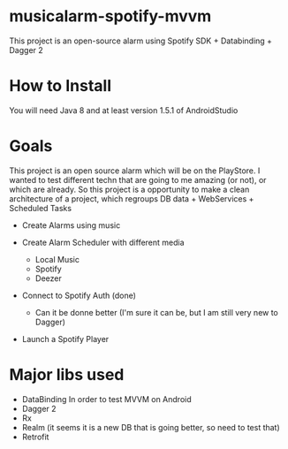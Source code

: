 # musicalarm-spotify-mvvm
This project is an open-source alarm using Spotify SDK + Databinding + Dagger 2



# How to Install

You will need Java 8 and at least version 1.5.1 of AndroidStudio

# Goals

This project is an open source alarm which will be on the PlayStore.
I wanted to test different techn that are going to me amazing (or not), or which are already.
So this project is a opportunity to make a clean architecture of a project, which regroups DB data + WebServices + Scheduled Tasks

- Create Alarms using music 


- Create Alarm Scheduler with different media
    - Local Music  
    - Spotify 
    - Deezer
    
- Connect to Spotify Auth (done)
    - Can it be donne better (I'm sure it can be, but I am still very new to Dagger)
- Launch a Spotify Player

# Major libs used

- DataBinding 
In order to test MVVM on Android
- Dagger 2
- Rx 
- Realm (it seems it is a new DB that is going better, so need to test that)
- Retrofit